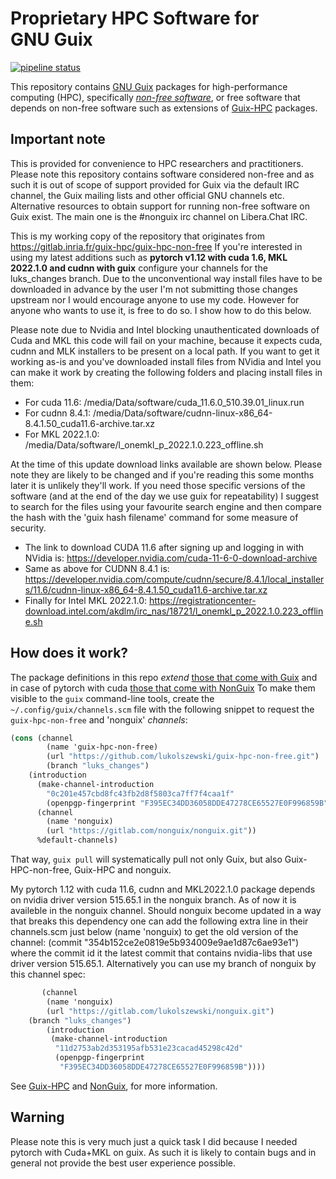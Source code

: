 Proprietary HPC Software for GNU Guix
=========================================

[![pipeline status](https://guix.bordeaux.inria.fr/jobset/guix-hpc-non-free/badge.svg)](https://guix.bordeaux.inria.fr/jobset/guix-hpc-non-free)

This repository contains [GNU Guix](https://gnu.org/s/guix) packages for
high-performance computing (HPC), specifically [_non-free
software_](https://www.gnu.org/philosophy/free-software-even-more-important.html),
or free software that depends on non-free software such as extensions of
[Guix-HPC](https://gitlab.inria.fr/guix-hpc/guix-hpc) packages.

## Important note

This is provided for convenience to HPC researchers and practitioners. Please note this repository contains software considered non-free and as such it is out of scope of support provided for Guix via the default IRC channel, the Guix mailing lists and other official GNU channels etc. Alternative resources to obtain support for running non-free software on Guix exist. The main one is the #nonguix irc channel on Libera.Chat IRC.

This is my working copy of the repository that originates from https://gitlab.inria.fr/guix-hpc/guix-hpc-non-free
If you're interested in using my latest additions such as **pytorch v1.12 with cuda 1.6, MKL 2022.1.0 and cudnn with guix** configure your channels for the luks_changes branch. Due to the unconventional way install files have to be downloaded in advance by the user I'm not submitting those changes upstream nor I would encourage anyone to use my code. However for anyone who wants to use it, is free to do so. I show how to do this below. 

Please note due to Nvidia and Intel blocking unauthenticated downloads of Cuda and MKL this code will fail on your machine, because it expects cuda, cudnn and MLK installers to be present on a local path. If you want to get it working as-is and you've downloaded install files from NVidia and Intel you can make it work by creating the following folders and placing install files in them:
- For cuda 11.6:
/media/Data/software/cuda_11.6.0_510.39.01_linux.run
- For cudnn 8.4.1:
/media/Data/software/cudnn-linux-x86_64-8.4.1.50_cuda11.6-archive.tar.xz
- For MKL 2022.1.0:
/media/Data/software/l_onemkl_p_2022.1.0.223_offline.sh

At the time of this update download links available are shown below. Please note they are likely to be changed and if you're reading this some months later it is unlikely they'll work. If you need those specific versions of the software (and at the end of the day we use guix for repeatability) I suggest to search for the files using your favourite search engine and then compare the hash with the 'guix hash filename' command for some measure of security.

- The link to download CUDA 11.6 after signing up and logging in with NVidia is: https://developer.nvidia.com/cuda-11-6-0-download-archive
- Same as above for CUDNN 8.4.1 is: https://developer.nvidia.com/compute/cudnn/secure/8.4.1/local_installers/11.6/cudnn-linux-x86_64-8.4.1.50_cuda11.6-archive.tar.xz
- Finally for Intel MKL 2022.1.0: https://registrationcenter-download.intel.com/akdlm/irc_nas/18721/l_onemkl_p_2022.1.0.223_offline.sh

## How does it work?

The package definitions in this repo _extend_ [those that come with
Guix](https://hpc.guix.info/browse) and in case of pytorch with cuda [those that come with NonGuix](https://gitlab.com/lukolszewski/nonguix) To make them visible to the
`guix` command-line tools, create the `~/.config/guix/channels.scm` file
with the following snippet to request the `guix-hpc-non-free` and 'nonguix' _channels_:

```scheme
(cons (channel
        (name 'guix-hpc-non-free)
        (url "https://github.com/lukolszewski/guix-hpc-non-free.git")
        (branch "luks_changes")
	(introduction
	  (make-channel-introduction 
	    "0c201e457cbd8fc43fb2d8f5803ca7ff7f4caa1f" 
	    (openpgp-fingerprint "F395EC34DD36058DDE47278CE65527E0F996859B"))))
      (channel
        (name 'nonguix)
        (url "https://gitlab.com/nonguix/nonguix.git"))
      %default-channels)
```

That way, `guix pull` will systematically pull not only Guix, but also
Guix-HPC-non-free, Guix-HPC and nonguix.

My pytorch 1.12 with cuda 11.6, cudnn and MKL2022.1.0 package depends on nvidia driver version 515.65.1 in the nonguix branch. As of now it is availeble in the nonguix channel. Should nonguix become updated in a way that breaks this dependency one can add the following extra line in their channels.scm just below (name 'nonguix) to get the old version of the channel: (commit "354b152ce2e0819e5b934009e9ae1d87c6ae93e1") where the commit id it the latest commit that contains nvidia-libs that use driver version 515.65.1. Alternatively you can use my branch of nonguix by this channel spec:

```scheme
       (channel
        (name 'nonguix)
        (url "https://gitlab.com/lukolszewski/nonguix.git")
	(branch "luks_changes")
        (introduction
         (make-channel-introduction
          "11d2753ab2d353195afb531e23cacad45298c42d"
          (openpgp-fingerprint
           "F395EC34DD36058DDE47278CE65527E0F996859B"))))
```

See [Guix-HPC](https://gitlab.inria.fr/guix-hpc/guix-hpc) and [NonGuix](https://gitlab.com/nonguix/nonguix), for more
information.

## Warning

Please note this is very much just a quick task I did because I needed pytorch with Cuda+MKL on guix. As such it is likely to contain bugs and in general not provide the best user experience possible. 
